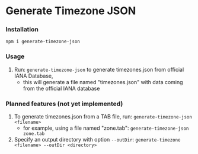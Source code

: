 # Generate Timezone JSON

### Installation
`npm i generate-timezone-json`

### Usage

1. Run: `generate-timezone-json` to generate timezones.json from official IANA Database, 
    - this will generate a file named "timezones.json" with data coming from the official IANA database

### Planned features (not yet implemented)

1. To generate timezones.json from a TAB file, run: `generate-timezone-json <filename>`
    - for example, using a file named "zone.tab": `generate-timezone-json zone.tab`
2. Specify an output directory with option `--outDir`: `generate-timezone <filename> --outDir <directory>`



